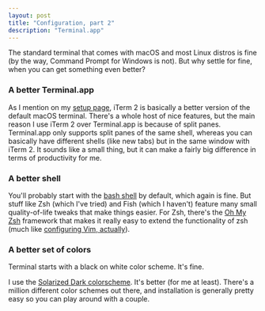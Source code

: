 ```yaml
---
layout: post
title: "Configuration, part 2"
description: "Terminal.app"
---
```


The standard terminal that comes with macOS and most Linux distros is fine
(by the way, Command Prompt for Windows is not). But why settle for fine, when you can get
something even better?

### A better Terminal.app
As I mention on my [setup page](/cs61a/setup), iTerm 2 is basically a better
version of the default macOS terminal. There's a whole host of nice features,
but the main reason I use iTerm 2 over Terminal.app is because of split panes.
Terminal.app only supports split panes of the same shell, whereas you can
basically have different shells (like new tabs) but in the same window with
iTerm 2. It sounds like a small thing, but it can make a fairly big difference
in terms of productivity for me.

### A better shell
You'll probably start with the [bash
shell](https://en.wikipedia.org/wiki/Bash_(Unix_shell)) by default, which again
is fine. But stuff like Zsh (which I've tried) and Fish (which I haven't)
feature many small quality-of-life tweaks that make things easier. For Zsh,
there's the [Oh My Zsh](https://github.com/robbyrussell/oh-my-zsh) framework
that makes it really easy to extend the functionality of zsh (much like
[configuring Vim, actually](/2017/08/22/configuration.html)).

### A better set of colors
Terminal starts with a black on white color scheme. It's fine.

I use the [Solarized Dark colorscheme](http://ethanschoonover.com/solarized).
It's better (for me at least). There's a million different color schemes out
there, and installation is generally pretty easy so you can play around with a
couple.
